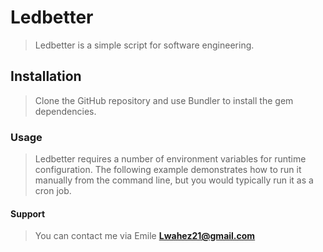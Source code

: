 # Ledbetter
>Ledbetter is a simple script for software engineering.
## Installation
> Clone the GitHub repository and use Bundler to install the gem dependencies.
### Usage
>Ledbetter requires a number of environment variables for runtime configuration. The following example demonstrates how to run it manually from the command line, but you would typically run it as a cron job.
#### Support
>You can contact me via Emile **Lwahez21@gmail.com**
